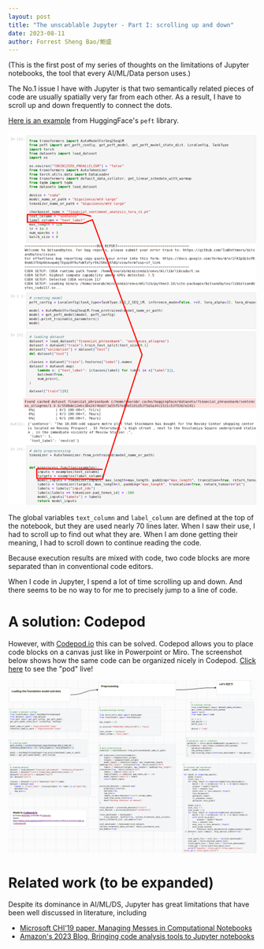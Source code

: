 ```yaml
---
layout: post
title: "The unscablable Jupyter - Part I: scrolling up and down"
date: 2023-08-11  
author: Forrest Sheng Bao/鮑盛
---
```


(This is the first post of my series of thoughts on the limitations of Jupyter notebooks, the tool that every AI/ML/Data person uses.)

The No.1 issue I have with Jupyter is that two semantically related pieces of code are usually spatially very far from each other. As a result, I have to scroll up and down frequently to connect the dots. 

[Here is an example](https://github.com/huggingface/peft/blob/main/examples/conditional_generation/peft_lora_seq2seq.ipynb) from HuggingFace's `peft` library. 

![PEFT notebook](./2023-10-06-jupyter-scrolling_assets/2023-10-06_jupyter_scrolling.png)

The global variables `text_column` and `label_column` are defined at the top of the notebook, but they are used nearly 70 lines later. When I saw their use, I had to scroll up to find out what they are. When I am done getting their meaning, I had to scroll down to continue reading the code.

Because execution results are mixed with code, two code blocks are more separated than in conventional code editors.

When I code in Jupyter, I spend a lot of time scrolling up and down. And there seems to be no way to for me to precisely jump to a line of code.

# A solution: Codepod
However, with [Codepod.io](Codepod.io) this can be solved. Codepod allows you to place code blocks on a canvas just like in Powerpoint or Miro. The screenshot below shows how the same code can be organized nicely in Codepod. [Click here](https://app.codepod.io/repo/v9zybr3z5crinrim5iv9) to see the "pod" live! 


![PEFT codepod](./2023-10-06-jupyter-scrolling_assets/2023-10-06_codepod_peft.png)

# Related work (to be expanded)

Despite its dominance in AI/ML/DS, Jupyter has great limitations that have been well discussed in literature, including 
* [Microsoft CHI'19 paper, Managing Messes in Computational Notebooks](https://www.microsoft.com/en-us/research/uploads/prod/2019/01/Managing_Exploratory_Messes_in_Computational_Notebooks-2.pdf)
* [Amazon's 2023 Blog, Bringing code analysis tools to Jupyter notebooks](https://www.amazon.science/blog/bringing-code-analysis-tools-to-jupyter-notebooks)

